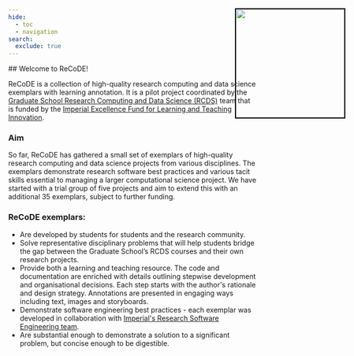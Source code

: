 ```yaml
---
hide:
  - toc
  - navigation
search:
  exclude: true
---
```


<style>
  .gs-float {
    position: absolute;
    width: 220px;
    right: 50px;
    top: 70px;
    outline: 2px solid black;
  }

  @media (max-width: 520px) {
    .gs-float {
      position: relative;
      right: 0px;
      top: 0px;
      display: flex;
      justify-content: center;
      width: 90%;
    }
  }
</style>

<img class="gs-float" src="../assets/img/gs_banner.jpeg"/>
## Welcome to ReCoDE! 

ReCoDE is a collection of high-quality research computing and data science exemplars with learning annotation. It is a pilot project coordinated by the [Graduate School Research Computing and Data Science (RCDS)](https://www.imperial.ac.uk/study/pg/graduate-school/students/doctoral/professional-development/research-computing-data-science/) team that is funded by the [Imperial Excellence Fund for Learning and Teaching Innovation](https://www.imperial.ac.uk/about/leadership-and-strategy/provost/vice-provost-education/the-excellence-fund-for-learning-and-teaching-innovation/). 

### Aim
So far, ReCoDE has gathered a small set of exemplars of high-quality research computing and data science projects from various disciplines. The exemplars demonstrate research software best practices and various tacit skills essential to managing a larger computational science project. We have started with a trial group of five projects and aim to extend this with an additional 35 exemplars, subject to further funding.

### ReCoDE exemplars:
* Are developed by students for students and the research community.
* Solve representative disciplinary problems that will help students bridge the gap between the Graduate School’s RCDS courses and their own research projects.
* Provide both a learning and teaching resource. The code and documentation are enriched with details outlining stepwise development and organisational decisions. Each step starts with the author's rationale and design strategy. Annotations are presented in engaging ways including text, images and storyboards.
* Demonstrate software engineering best practices - each exemplar was developed in collaboration with [Imperial's Research Software Engineering team](https://www.imperial.ac.uk/admin-services/ict/self-service/research-support/rcs/research-software-engineering/).
* Are substantial enough to demonstrate a solution to a significant problem, but concise enough to be digestible. 

<br>
<br>
